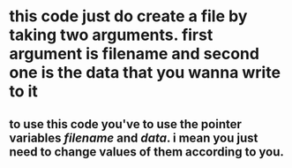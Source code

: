 # this code just do create a file by taking two arguments. first argument is filename and second one is the data that you wanna write to it

## to use this code you've to use the pointer variables *filename* and *data*. i mean you just need to change values of them according to you.
